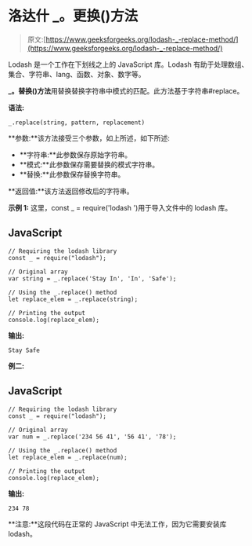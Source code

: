 # 洛达什 _。更换()方法

> 原文:[https://www.geeksforgeeks.org/lodash-_-replace-method/](https://www.geeksforgeeks.org/lodash-_-replace-method/)

Lodash 是一个工作在下划线之上的 JavaScript 库。Lodash 有助于处理数组、集合、字符串、lang、函数、对象、数字等。

**_。替换()方法**用替换替换字符串中模式的匹配。此方法基于字符串#replace。

**语法:**

```
_.replace(string, pattern, replacement)
```

**参数:**该方法接受三个参数，如上所述，如下所述:

*   **字符串:**此参数保存原始字符串。
*   **模式:**此参数保存需要替换的模式字符串。
*   **替换:**此参数保存替换字符串。

**返回值:**该方法返回修改后的字符串。

**示例 1:** 这里，const _ = require('lodash ')用于导入文件中的 lodash 库。

## JavaScript

```
// Requiring the lodash library 
const _ = require("lodash"); 

// Original array 
var string = _.replace('Stay In', 'In', 'Safe');    

// Using the _.replace() method
let replace_elem = _.replace(string);

// Printing the output 
console.log(replace_elem);
```

**输出:**

```
Stay Safe
```

**例二:**

## JavaScript

```
// Requiring the lodash library 
const _ = require("lodash"); 

// Original array 
var num = _.replace('234 56 41', '56 41', '78');     

// Using the _.replace() method
let replace_elem = _.replace(num);

// Printing the output 
console.log(replace_elem);
```

**输出:**

```
234 78
```

**注意:**这段代码在正常的 JavaScript 中无法工作，因为它需要安装库 lodash。